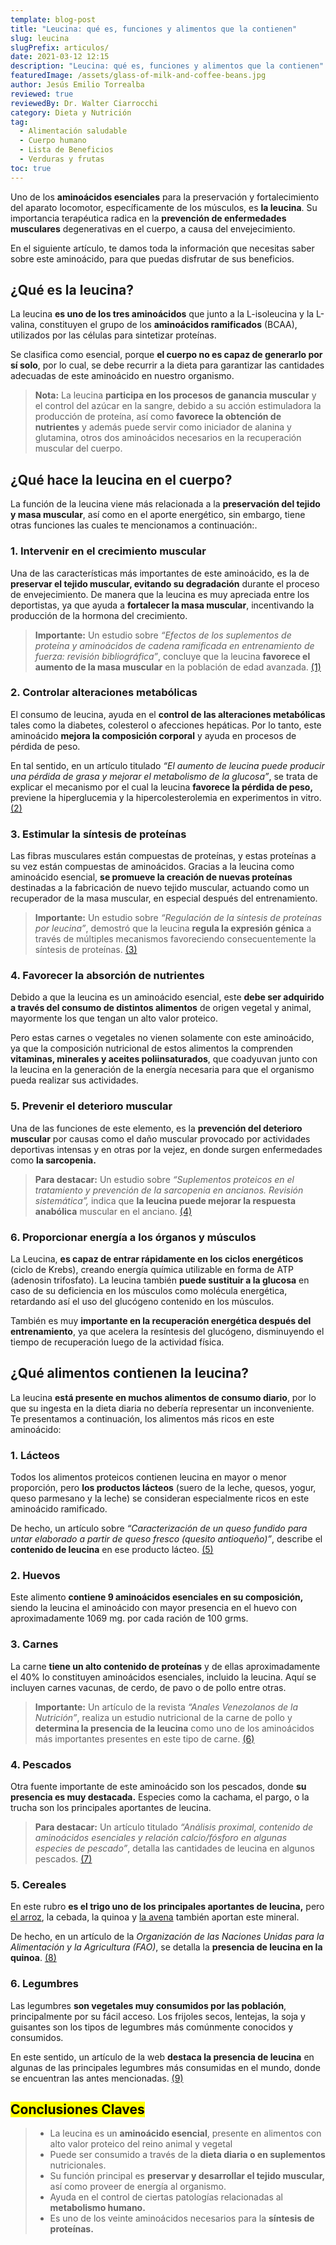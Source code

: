 ```yaml
---
template: blog-post
title: "Leucina: qué es, funciones y alimentos que la contienen"
slug: leucina
slugPrefix: articulos/
date: 2021-03-12 12:15
description: "Leucina: qué es, funciones y alimentos que la contienen"
featuredImage: /assets/glass-of-milk-and-coffee-beans.jpg
author: Jesús Emilio Torrealba
reviewed: true
reviewedBy: Dr. Walter Ciarrocchi
category: Dieta y Nutrición
tag:
  - Alimentación saludable
  - Cuerpo humano
  - Lista de Beneficios
  - Verduras y frutas
toc: true
---
```

<!--StartFragment-->

Uno de los **aminoácidos esenciales** para la preservación y fortalecimiento del aparato locomotor, específicamente de los músculos, es **la leucina**. Su importancia terapéutica radica en la **prevención de enfermedades musculares** degenerativas en el cuerpo, a causa del envejecimiento.

En el siguiente artículo, te damos toda la información que necesitas saber sobre este aminoácido, para que puedas disfrutar de sus beneficios.

## ¿Qué es la leucina?

La leucina **es uno de los tres aminoácidos** que junto a la L-isoleucina y la L-valina, constituyen el grupo de los **aminoácidos ramificados** (BCAA), utilizados por las células para sintetizar proteínas.

Se clasifica como esencial, porque **el cuerpo no es capaz de generarlo por sí solo**, por lo cual, se debe recurrir a la dieta para garantizar las cantidades adecuadas de este aminoácido en nuestro organismo.

> **Nota:** La leucina **participa en los procesos de ganancia muscular** y el control del azúcar en la sangre, debido a su acción estimuladora la producción de proteína, así como **favorece la obtención de nutrientes** y además puede servir como iniciador de alanina y glutamina, otros dos aminoácidos necesarios en la recuperación muscular del cuerpo.

## ¿Qué hace la leucina en el cuerpo?

La función de la leucina viene más relacionada a la **preservación del tejido y masa muscular**, así como en el aporte energético, sin embargo, tiene otras funciones las cuales te mencionamos a continuación:.

### 1. Intervenir en el crecimiento muscular

Una de las características más importantes de este aminoácido, es la de **preservar el tejido muscular, evitando su degradación** durante el proceso de envejecimiento. De manera que la leucina es muy apreciada entre los deportistas, ya que ayuda a **fortalecer la masa muscular**, incentivando la producción de la hormona del crecimiento.

> **Importante:** Un estudio sobre *“Efectos de los suplementos de proteína y aminoácidos de cadena ramificada en entrenamiento de fuerza: revisión bibliográfica”*, concluye que la leucina **favorece el aumento de la masa muscular** en la población de edad avanzada. [(1)](http://scielo.isciii.es/scielo.php?script=sci_arttext&pid=S2174-51452017000100008&lang=es)

### 2. Controlar alteraciones metabólicas

El consumo de leucina, ayuda en el **control de las alteraciones metabólicas** tales como la diabetes, colesterol o afecciones hepáticas. Por lo tanto, este aminoácido **mejora la composición corporal** y ayuda en procesos de pérdida de peso.

En tal sentido, en un artículo titulado *“El aumento de leucina puede producir una pérdida de grasa y mejorar el metabolismo de la glucosa”*, se trata de explicar el mecanismo por el cual la leucina **favorece la pérdida de peso,** previene la hiperglucemia y la hipercolesterolemia en experimentos in vitro. [(2)](https://athleticperformance.es/el-aumento-de-leucina-puede-reducir-inducir-a-una-perdida-de-grasa-y-mejorar-el-metabolismo-de-la-glucosa/)

### 3. Estimular la síntesis de proteínas

Las fibras musculares están compuestas de proteínas, y estas proteínas a su vez están compuestas de aminoácidos. Gracias a la leucina como aminoácido esencial, **se promueve la creación de nuevas proteínas** destinadas a la fabricación de nuevo tejido muscular, actuando como un recuperador de la masa muscular, en especial después del entrenamiento.

> **Importante:** Un estudio sobre *“Regulación de la síntesis de proteínas por leucina”*, demostró que la leucina **regula la expresión génica** a través de múltiples mecanismos favoreciendo consecuentemente la síntesis de proteínas. [(3)](http://www.scielo.br/scielo.php?script=sci_arttext&pid=S1984-82502010000100004&lang=es)

### 4. Favorecer la absorción de nutrientes

Debido a que la leucina es un aminoácido esencial, este **debe ser adquirido a través del consumo de distintos alimentos** de origen vegetal y animal, mayormente los que tengan un alto valor proteico.

Pero estas carnes o vegetales no vienen solamente con este aminoácido, ya que la composición nutricional de estos alimentos la comprenden **vitaminas, minerales y aceites poliinsaturados**, que coadyuvan junto con la leucina en la generación de la energía necesaria para que el organismo pueda realizar sus actividades.

### 5. Prevenir el deterioro muscular

Una de las funciones de este elemento, es la **prevención del deterioro muscular** por causas como el daño muscular provocado por actividades deportivas intensas y en otras por la vejez, en donde surgen enfermedades como **la sarcopenia.**

> **Para destacar:** Un estudio sobre *“Suplementos proteicos en el tratamiento y prevención de la sarcopenia en ancianos. Revisión sistemática”,* indica que **la leucina puede mejorar la respuesta anabólica** muscular en el anciano. [(4)](http://scielo.isciii.es/scielo.php?script=sci_arttext&pid=S1134-928X2019000100023&lang=es)

### 6. Proporcionar energía a los órganos y músculos

La Leucina, **es capaz de entrar rápidamente en los ciclos energéticos** (ciclo de Krebs), creando energía química utilizable en forma de ATP (adenosin trifosfato). La leucina también **puede sustituir a la glucosa** en caso de su deficiencia en los músculos como molécula energética, retardando así el uso del glucógeno contenido en los músculos.

También es muy **importante en la recuperación energética después del entrenamiento**, ya que acelera la resíntesis del glucógeno, disminuyendo el tiempo de recuperación luego de la actividad física.

## ¿Qué alimentos contienen la leucina?

La leucina **está presente en muchos alimentos de consumo diario**, por lo que su ingesta en la dieta diaria no debería representar un inconveniente. Te presentamos a continuación, los alimentos más ricos en este aminoácido:

### 1. Lácteos

Todos los alimentos proteicos contienen leucina en mayor o menor proporción, pero **los productos lácteos** (suero de la leche, quesos, yogur, queso parmesano y la leche) se consideran especialmente ricos en este aminoácido ramificado.

De hecho, un artículo sobre *“Caracterización de un queso fundido para untar elaborado a partir de queso fresco (quesito antioqueño)”*, describe el **contenido de leucina** en ese producto lácteo. [(5)](http://www.scielo.org.co/scielo.php?script=sci_arttext&pid=S0304-28472016000200014&lang=es)

### 2. Huevos

Este alimento **contiene 9 aminoácidos esenciales en su composición,** siendo la leucina el aminoácido con mayor presencia en el huevo con aproximadamente 1069 mg. por cada ración de 100 grms.

### 3. Carnes

La carne **tiene un alto contenido de proteínas** y de ellas aproximadamente el 40% lo constituyen aminoácidos esenciales, incluido la leucina. Aquí se incluyen carnes vacunas, de cerdo, de pavo o de pollo entre otras.

> **Importante:** Un artículo de la revista *“Anales Venezolanos de la Nutrición”*, realiza un estudio nutricional de la carne de pollo y **determina la presencia de la leucina** como uno de los aminoácidos más importantes presentes en este tipo de carne. [(6)](https://www.analesdenutricion.org.ve/ediciones/2000/2/art-2/)

### 4. Pescados

Otra fuente importante de este aminoácido son los pescados, donde **su presencia es muy destacada.** Especies como la cachama, el pargo, o la trucha son los principales aportantes de leucina.

> **Para destacar:** Un artículo titulado *“Análisis proximal, contenido de aminoácidos esenciales y relación calcio/fósforo en algunas especies de pescado”*, detalla las cantidades de leucina en algunos pescados. [(7)](https://produccioncientificaluz.org/index.php/cientifica/article/download/14756/14733/)

### 5. Cereales

En este rubro **es el trigo uno de los principales aportantes de leucina,** pero [el arroz](https://tuinfosalud.com/articulos/beneficios-del-arroz), la cebada, la quinoa y [la avena](https://tuinfosalud.com/articulos/propiedades-de-la-avena) también aportan este mineral.

De hecho, en un artículo de la *Organización de las Naciones Unidas para la Alimentación y la Agricultura (FAO)*, se detalla la **presencia de leucina en la quinoa**. [(8)](http://www.fao.org/tempref/GI/Reserved/FTP_FaoRlc/old/prior/segalim/prodalim/prodveg/cdrom/contenido/libro03/cap8_1.htm)

### 6. Legumbres

Las legumbres **son vegetales muy consumidos por las población**, principalmente por su fácil acceso. Los frijoles secos, lentejas, la soja y guisantes son los tipos de legumbres más comúnmente conocidos y consumidos.

En este sentido, un artículo de la web **destaca la presencia de leucina** en algunas de las principales legumbres más consumidas en el mundo, donde se encuentran las antes mencionadas. [(9)](http://www.uco.es/ayc/mono/legumbres.htm)

## <mark>Conclusiones Claves</mark>

> * La leucina es un **aminoácido esencial**, presente en alimentos con alto valor proteico del reino animal y vegetal
> * Puede ser consumido a través de la **dieta diaria o en suplementos** nutricionales.
> * Su función principal es **preservar y desarrollar el tejido muscular,** así como proveer de energía al organismo.
> * Ayuda en el control de ciertas patologías relacionadas al **metabolismo humano.**
> * Es uno de los veinte aminoácidos necesarios para la **síntesis de proteínas.**

<!--EndFragment-->